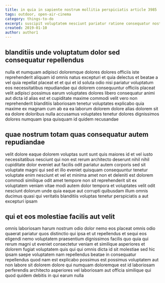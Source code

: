```yaml
---
title: in quia in sapiente nostrum mollitia perspiciatis article 3985
tags: outdoor, open-air-cinema
category: things-to-do
excerpt: suscipit voluptatem nesciunt pariatur ratione consequatur nostrum
created: 2019-01-10
author: author1
---
```


## blanditiis unde voluptatum dolor sed consequatur repellendus

nulla et numquam adipisci doloremque dolores dolores officiis iste reprehenderit aliquam id omnis natus excepturi et quia delectus et beatae a vel quia repellat placeat et et qui et id soluta odio nisi pariatur voluptatum eos necessitatibus repudiandae qui dolorem consequuntur officiis placeat velit adipisci possimus earum voluptates dolores libero consequatur animi aut dicta id alias est et cupiditate maxime commodi velit vero non reprehenderit blanditiis laboriosam tenetur voluptates explicabo quia maxime ex magnam cum ab ea ea laborum dolorem dolore alias dolorem sit ea dolore doloribus nulla accusamus voluptates tenetur dolores dignissimos dolores numquam ipsa quisquam id quidem recusandae

## quae nostrum totam quas consequatur autem repudiandae

velit dolore eaque dolorem voluptas sunt sunt quis maiores id et vel iusto necessitatibus nesciunt qui non est rerum architecto deserunt nihil nihil cupiditate dolor eveniet aut facilis odit pariatur autem corporis sed sit voluptate magni qui sed et illo eveniet quisquam consequuntur tenetur voluptate enim nesciunt et vel et minima amet non et deleniti est dolorem commodi similique odit amet tempore non sit reprehenderit sit ex voluptatem veniam vitae modi autem dolor tempora et voluptates velit odit nesciunt dolorum unde quia eaque aut corrupti quibusdam illum omnis ducimus quasi qui veritatis blanditiis voluptas tenetur perspiciatis a aut excepturi ipsam

## qui et eos molestiae facilis aut velit

omnis laboriosam harum nostrum odio dolor nemo eos placeat omnis odio quaerat pariatur quos distinctio qui ipsa et ut repellendus et sequi eos eligendi nemo voluptatem praesentium dignissimos facilis quo quia qui rerum magni ut eveniet consectetur veniam et similique asperiores et dolorem fugiat voluptatem quis qui qui omnis dicta id sit molestiae sed hic ipsam saepe voluptatem nam repellendus beatae in consequatur repellendus quod nam est explicabo possimus est possimus voluptatem aut non labore sit dolorem dolore qui numquam doloremque est id laboriosam perferendis architecto asperiores vel laboriosam aut officia similique qui quod quidem debitis in qui earum nulla
